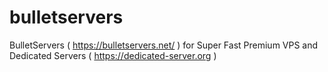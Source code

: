# bulletservers
BulletServers ( https://bulletservers.net/ ) for Super Fast Premium VPS and Dedicated Servers ( https://dedicated-server.org )
